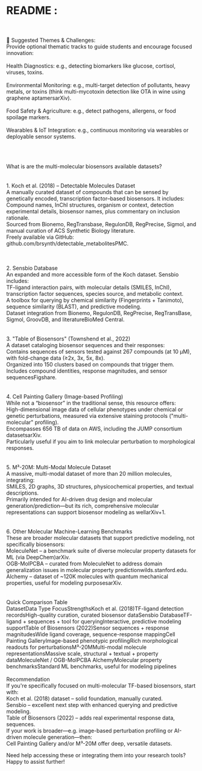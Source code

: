 # README :
<br>
<br>
🧩 Suggested Themes & Challenges: <br>
​Provide optional thematic tracks to guide students and encourage focused innovation:<br>
<br>
​Health Diagnostics: e.g., detecting biomarkers like glucose, cortisol, viruses, toxins.<br>
<br>
​Environmental Monitoring: e.g., multi-target detection of pollutants, heavy metals, or toxins (think multi-mycotoxin detection like OTA in wine using graphene aptamersarXiv).<br>
<br>
​Food Safety & Agriculture: e.g., detect pathogens, allergens, or food spoilage markers.<br>
<br>
​Wearables & IoT Integration: e.g., continuous monitoring via wearables or deployable sensor systems.<br>

​<br>
<br>

​What is are the multi-molecular biosensors available datasets?<br>
​<br>
<br>
​1. Koch et al. (2018) – Detectable Molecules Dataset <br>
​A manually curated dataset of compounds that can be sensed by genetically encoded, transcription factor–based biosensors. It includes: <br>
​Compound names, InChI structures, organism or context, detection experimental details, biosensor names, plus commentary on inclusion rationale. <br>
​Sourced from Bionemo, RegTransbase, RegulonDB, RegPrecise, Sigmol, and manual curation of ACS Synthetic Biology literature. <br>
​Freely available via GitHub: github.com/brsynth/detectable_metabolitesPMC. <br>

<br>
<br>
​2. Sensbio Database <br>
​An expanded and more accessible form of the Koch dataset. Sensbio includes: <br>
​TF-ligand interaction pairs, with molecular details (SMILES, InChI), transcription factor sequences, species source, and metabolic context. <br>
​A toolbox for querying by chemical similarity (Fingerprints + Tanimoto), sequence similarity (BLAST), and predictive modeling. <br>
​Dataset integration from Bionemo, RegulonDB, RegPrecise, RegTransBase, Sigmol, GroovDB, and literatureBioMed Central. <br>

<br>
<br>
​3. "Table of Biosensors" (Townshend et al., 2022) <br>
​A dataset cataloging biosensor sequences and their responses: <br>
​Contains sequences of sensors tested against 267 compounds (at 10 μM), with fold-change data (≥2x, 3x, 5x, 8x). <br>
​Organized into 150 clusters based on compounds that trigger them. <br>
​Includes compound identities, response magnitudes, and sensor sequencesFigshare. <br>

<br>
<br>
​4. Cell Painting Gallery (Image-based Profiling) <br>
​While not a “biosensor” in the traditional sense, this resource offers: <br>
​High-dimensional image data of cellular phenotypes under chemical or genetic perturbations, measured via extensive staining protocols ("multi-molecular" profiling). <br>
​Encompasses 656 TB of data on AWS, including the JUMP consortium datasetsarXiv. <br>
​Particularly useful if you aim to link molecular perturbation to morphological responses. <br>

<br>
<br>
​5. M³-20M: Multi-Modal Molecule Dataset <br>
​A massive, multi-modal dataset of more than 20 million molecules, integrating: <br>
​SMILES, 2D graphs, 3D structures, physicochemical properties, and textual descriptions. <br>
​Primarily intended for AI-driven drug design and molecular generation/prediction—but its rich, comprehensive molecular representations can support biosensor modeling as wellarXiv+1. <br>

<br>
<br>
​6. Other Molecular Machine-Learning Benchmarks <br>
​These are broader molecular datasets that support predictive modeling, not specifically biosensors: <br>
​MoleculeNet – a benchmark suite of diverse molecular property datasets for ML (via DeepChem)arXiv. <br>
​OGB-MolPCBA – curated from MoleculeNet to address domain generalization issues in molecular property predictionwilds.stanford.edu. <br>
​Alchemy – dataset of ~120K molecules with quantum mechanical properties, useful for modeling purposesarXiv. <br>

<br>
<br>
​Quick Comparison Table <br>
​DatasetData Type FocusStrengthsKoch et al. (2018)TF-ligand detection recordsHigh-quality curation, curated biosensor dataSensbio DatabaseTF-ligand + sequences + tool for queryingInteractive, predictive modeling supportTable of Biosensors (2022)Sensor sequences + response magnitudesWide ligand coverage, sequence-response mappingCell Painting GalleryImage-based phenotypic profilingRich morphological readouts for perturbationsM³-20MMulti-modal molecule representationsMassive scale, structural + textual + property dataMoleculeNet / OGB-MolPCBA AlchemyMolecular property benchmarksStandard ML benchmarks, useful for modeling pipelines

<br>
<br>
​Recommendation <br>
​If you're specifically focused on multi-molecular TF-based biosensors, start with: <br>
​Koch et al. (2018) dataset – solid foundation, manually curated. <br>
​Sensbio – excellent next step with enhanced querying and predictive modeling. <br>
​Table of Biosensors (2022) – adds real experimental response data, sequences. <br>
​If your work is broader—e.g. image-based perturbation profiling or AI-driven molecule generation—then: <br>
​Cell Painting Gallery and/or M³-20M offer deep, versatile datasets.

​Need help accessing these or integrating them into your research tools? Happy to assist further!

